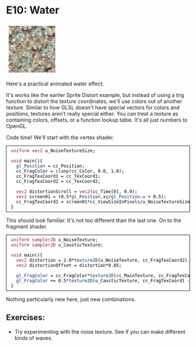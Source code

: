 # E10: Water

![image](E10_Water.png)

Here's a practical animated water effect.

It's works like the earlier Sprite Distort example, but instead of using a trig function to distort the texture coordinates, we'll use colors out of another texture. Similar to how GLSL doesn't have special vectors for colors and positions, textures aren't really special either. You can treat a texture as containing colors, offsets, or a function lookup table. It's all just numbers to OpenGL.

Code time! We'll start with the vertex shader.

<pre style="text-align:left;color:#000000; background-color:#ffffff; border:solid black 1px; padding:0.5em 1em 0.5em 1em; overflow:auto;font-size:small; font-family:monospace; "><span style="color:#881350;">uniform</span> <span style="color:#881350;">vec2</span> u_NoiseTextureSize;

<span style="color:#881350;">void</span> main(){
  <span style="color:#003369;">gl_Position</span> = cc_Position;
  cc_FragColor = <span style="color:#003369;">clamp</span>(cc_Color, 0.0, 1.0);
  cc_FragTexCoord1 = cc_TexCoord1;
  cc_FragTexCoord2 = cc_TexCoord2;
  
  <span style="color:#881350;">vec2</span> distortionScroll = <span style="color:#881350;">vec2</span>(cc_Time[0], 0.0);
  <span style="color:#881350;">vec2</span> screen01 = (0.5*<span style="color:#003369;">gl_Position</span>.x<span style="color:#881350;">y</span>/<span style="color:#003369;">gl_Position</span>.<span style="color:#881350;">w</span> + 0.5);
  cc_FragTexCoord2 = screen01*cc_ViewSizeInPixels/u_NoiseTextureSize + distortionScroll;
}
</pre>

This should look familiar. It's not too different than the last one. On to the fragment shader.

<pre style="text-align:left;color:#000000; background-color:#ffffff; border:solid black 1px; padding:0.5em 1em 0.5em 1em; overflow:auto;font-size:small; font-family:monospace; "><span style="color:#881350;">uniform</span> <span style="color:#881350;">sampler2D</span> u_NoiseTexture;
<span style="color:#881350;">uniform</span> <span style="color:#881350;">sampler2D</span> u_CausticTexture;

<span style="color:#881350;">void</span> main(){
  <span style="color:#881350;">vec2</span> distortion = 2.0*<span style="color:#003369;">texture2D</span>(u_NoiseTexture, cc_FragTexCoord2).x<span style="color:#881350;">y</span> - 1.0;
  <span style="color:#881350;">vec2</span> distortionOffset = distortion*0.05;
  
  <span style="color:#003369;">gl_FragColor</span> = cc_FragColor*<span style="color:#003369;">texture2D</span>(cc_MainTexture, cc_FragTexCoord1 + distortionOffset);
  <span style="color:#003369;">gl_FragColor</span> += 0.5*<span style="color:#003369;">texture2D</span>(u_CausticTexture, cc_FragTexCoord1 - distortionOffset);
}
</pre>

Nothing particularly new here, just new combinations.

## Exercises:

* Try experimenting with the noise texture. See if you can make different kinds of waves.